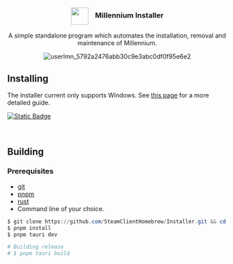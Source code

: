 <div align="center">
<h3><img align="center" height="40" src="https://i.imgur.com/9qYPFSA.png"> &nbsp; &nbsp;Millennium Installer</h3>

A simple standalone program which automates the installation, removal and maintenance of Millennium.

![userlmn_5792a2476abb30c9e3abc0df0f95e6e2](https://github.com/SteamClientHomebrew/Installer/assets/81448108/0554303a-b0a3-491a-b11c-73fb60451d40)

</div>

## Installing

  The installer current only supports Windows. See [this page](https://github.com/SteamClientHomebrew/Millennium/wiki/Getting-Started#automatic) for a more detailed guide.

  [![Static Badge](https://img.shields.io/badge/Download%20Windows-fff?style=for-the-badge&logo=windows&logoColor=white&color=2D5CBF)][windows-link]

  [windows-link]: https://github.com/SteamClientHomebrew/Installer/releases/latest/download/Millennium.Installer-Windows.exe
  [windows-badge]: https://img.shields.io/badge/Windows%20(10+)-3a71c1?logo=Windows&logoColor=white&labelColor=111111&color=3a71c1&style=for-the-badge


&nbsp;

## Building

### Prerequisites
- [git](https://git-scm.com) 
- [pnpm](https://pnpm.io/)
- [rust](https://www.rust-lang.org/) 
- Command line of your choice.
&nbsp;
```ps1
$ git clone https://github.com/SteamClientHomebrew/Installer.git && cd Installer
$ pnpm install
$ pnpm tauri dev

# Building release
# $ pnpm tauri build
```
